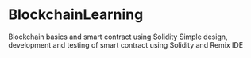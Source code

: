 # BlockchainLearning
Blockchain basics and smart contract using Solidity
Simple design, development and testing of smart contract using Solidity and Remix IDE

